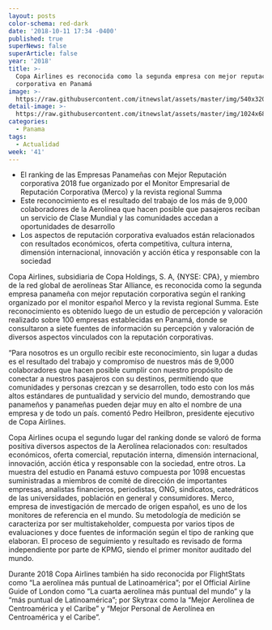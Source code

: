 ```yaml
---
layout: posts
color-schema: red-dark
date: '2018-10-11 17:34 -0400'
published: true
superNews: false
superArticle: false
year: '2018'
title: >-
  Copa Airlines es reconocida como la segunda empresa con mejor reputación
  corporativa en Panamá
image: >-
  https://raw.githubusercontent.com/itnewslat/assets/master/img/540x320/Reconocimiento-Copa-p.jpg
detail-image: >-
  https://raw.githubusercontent.com/itnewslat/assets/master/img/1024x680/Reconocimiento-Copa-g.jpg
categories:
  - Panama
tags:
  - Actualidad
week: '41'
---
```

- El ranking de las Empresas Panameñas con Mejor Reputación corporativa 2018 fue organizado por el Monitor Empresarial de Reputación Corporativa (Merco) y la revista regional Summa
- Este reconocimiento es el resultado del trabajo de los más de 9,000 colaboradores de la Aerolínea que hacen posible que pasajeros reciban un servicio de Clase Mundial y las comunidades accedan a oportunidades de desarrollo
- Los aspectos de reputación corporativa evaluados están relacionados con resultados económicos, oferta competitiva, cultura interna, dimensión internacional, innovación y acción ética y responsable con la sociedad

Copa Airlines, subsidiaria de Copa Holdings, S. A, {NYSE: CPA}, y miembro de la red global de aerolíneas Star Alliance, es reconocida como la segunda empresa panameña con mejor reputación corporativa según el ranking organizado por el monitor español Merco y la revista regional Summa. Este reconocimiento es obtenido luego de un estudio de percepción y valoración realizado sobre 100 empresas establecidas en Panamá, donde se consultaron a siete fuentes de información su percepción y valoración de diversos aspectos vinculados con la reputación corporativas.

“Para nosotros es un orgullo recibir este reconocimiento, sin lugar a dudas es el resultado del trabajo y compromiso de nuestros más de 9,000 colaboradores que hacen posible cumplir con nuestro propósito de conectar a nuestros pasajeros con su destinos, permitiendo que comunidades y personas crezcan y se desarrollen, todo esto  con los más altos estándares de puntualidad y servicio del mundo, demostrando que panameños y panameñas pueden dejar muy en alto el nombre de una empresa y de todo un país.  comentó Pedro Heilbron, presidente ejecutivo de Copa Airlines. 

Copa Airlines ocupa el segundo lugar del ranking donde se valoró de forma positiva diversos aspectos de la Aerolínea relacionados con: resultados económicos, oferta comercial, reputación interna, dimensión internacional, innovación, acción ética y responsable con la sociedad, entre otros. La muestra del estudio en Panamá estuvo compuesta por 1098 encuestas suministradas a miembros de comité de dirección de importantes empresas, analistas financieros, periodistas, ONG, sindicatos, catedráticos de las universidades, población en general y consumidores.
 Merco, empresa de investigación de mercado de origen español, es uno de los monitores de referencia en el mundo. Su metodología de medición se caracteriza por ser multistakeholder, compuesta por varios tipos de evaluaciones y doce fuentes de información según el tipo de ranking que elaboran. El proceso de seguimiento y resultado es revisado de forma independiente por parte de KPMG,  siendo el primer monitor auditado del mundo.
 
Durante 2018 Copa Airlines también ha sido reconocida por FlightStats como “La aerolínea más puntual de Latinoamérica”; por el Official Airline Guide of London como “La cuarta aerolínea más puntual del mundo” y la “más puntual de Latinoamérica”; por Skytrax como la “Mejor Aerolínea de Centroamérica y el Caribe” y “Mejor Personal de Aerolínea en Centroamérica y el Caribe”.